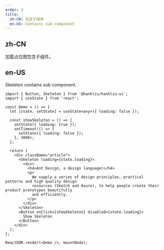 ```yaml
---
order: 3
title:
  zh-CN: 包含子组件
  en-US: Contains sub component
---
```


## zh-CN

加载占位图包含子组件。

## en-US

Skeleton contains sub component.

```tsx
import { Button, Skeleton } from '@hankliu/hankliu-ui';
import { useState } from 'react';

const Demo = () => {
  let [state, setState] = useState<any>({ loading: false });

  const showSkeleton = () => {
    setState({ loading: true });
    setTimeout(() => {
      setState({ loading: false });
    }, 3000);
  };

  return (
    <div className="article">
      <Skeleton loading={state.loading}>
        <div>
          <h4>Ant Design, a design language!</h4>
          <p>
            We supply a series of design principles, practical patterns and high quality design
            resources (Sketch and Axure), to help people create their product prototypes beautifully
            and efficiently.
          </p>
        </div>
      </Skeleton>
      <Button onClick={showSkeleton} disabled={state.loading}>
        Show Skeleton
      </Button>
    </div>
  );
};

ReactDOM.render(<Demo />, mountNode);
```

<style>
.article h4 {
  margin-bottom: 16px;
}
.article button {
  margin-top: 16px;
}
</style>
